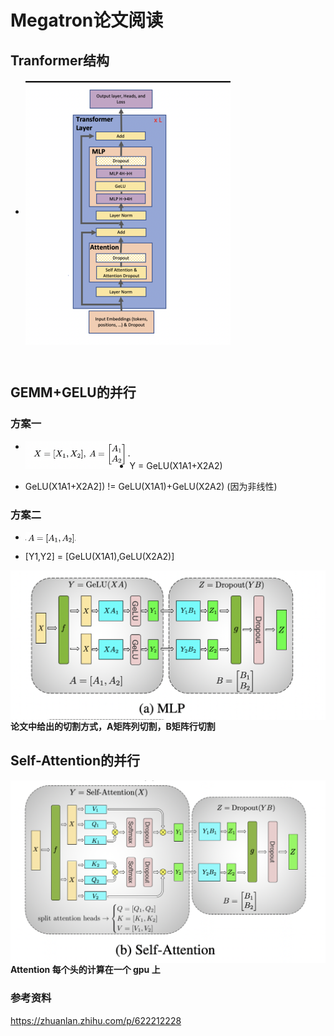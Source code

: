 # Megatron论文阅读

## Tranformer结构

- <img src="../img/megatron_paper/transformer_arch.png" style="zoom:50%;" align="center" />     

<br>

## GEMM+GELU的并行

### 方案一

- <img src="../img/megatron_paper/formula1.png" style="zoom:30%;" align="left" />    

- Y = GeLU(X1A1+X2A2)    
- GeLU(X1A1+X2A2]) != GeLU(X1A1)+GeLU(X2A2) (因为非线性)    

### 方案二

- <img src="../img/megatron_paper/formula2.png" style="zoom:30%;" align="left" />   

- [Y1,Y2] = [GeLU(X1A1),GeLU(X2A2)]   

<img src="../img/megatron_paper/mlp_megatron.png" style="zoom50%;" align="left" />     

**论文中给出的切割方式，A矩阵列切割，B矩阵行切割**   

## Self-Attention的并行   

<img src="../img/megatron_paper/self_attention_megatron.png" style="zoom50%;" align="left" />    

**Attention 每个头的计算在一个 gpu 上**



### 参考资料

https://zhuanlan.zhihu.com/p/622212228
